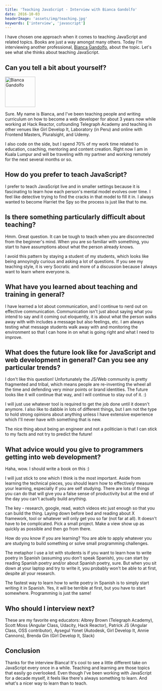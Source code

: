 ```yaml
---
title: 'Teaching JavaScript - Interview with Bianca Gandolfo'
date: 2016-10-03
headerImage: 'assets/img/teaching.jpg'
keywords: ['interview', 'javascript']
---
```


I have chosen one approach when it comes to teaching JavaScript and related topics. Books are just a way amongst many others. Today I'm interviewing another professional, [Bianca Gandolfo](https://twitter.com/BiancaGando), about the topic. Let's see what she thinks about teaching JavaScript.

## Can you tell a bit about yourself?

<p>
<span class="author">
  <img src="https://www.gravatar.com/avatar/3a6815d1148f39b83841a55d238cd563?s=200" alt="Bianca Gandolfo" class="author" width="100" height="100" />
</span>

Sure. My name is Bianca, and I've been teaching people and writing curriculum on how to become a web developer for about 3 years now while working at Hack Reactor, cofounding Telegraph Academy and teaching in other venues like Girl Develop It, Laboratory (in Peru) and online with Frontend Masters, Pluralsight, and Udemy.
</p>

I also code on the side, but I spend 70% of my work time related to education, coaching, mentoring and content creation. Right now I am in Kuala Lumpur and will be traveling with my partner and working remotely for the next several months or so.

## How do you prefer to teach JavaScript?

I prefer to teach JavaScript live and in smaller settings because it is fascinating to learn how each person's mental model evolves over time. I feel like detective trying to find the cracks in that model to fill it in. I always wanted to become Harriet the Spy so the process is just like that to me.

## Is there something particularly difficult about teaching?

Hmm. Great question. It can be tough to teach when you are disconnected from the beginner's mind. When you are so familiar with something, you start to have assumptions about what the person already knows.

I avoid this pattern by staying a student of my students, which looks like being annoyingly curious and asking a lot of questions. If you see my teaching style, it is very Socratic and more of a discussion because I always want to learn where everyone is.

## What have you learned about teaching and training in general?

I have learned a lot about communication, and I continue to nerd out on effective communication. Communication isn't just about saying what you intend to say and it coming out eloquently, it is about what the person walks away with with includes a message but also feelings, etc. I am always testing what message students walk away with and monitoring the environment so that I can hone in on what is going right and what I need to improve.

## What does the future look like for JavaScript and web development in general? Can you see any particular trends?

I don't like this question! Unfortunately the JS/Web community is pretty fragmented and tribal, which means people are re-inventing the wheel all the time and defending very minor points or brand identities. The future looks like it will continue that way, and I will continue to stay out of it. :)

I will just use whatever tool is required to get the job done until it doesn't anymore. I also like to dabble in lots of different things, but I am not the type to hold strong opinions about anything unless I have extensive experience which I'll never have with something that is new.

The nice thing about being an engineer and not a politician is that I can stick to my facts and not try to predict the future!

## What advice would you give to programmers getting into web development?

Haha, wow. I should write a book on this :)

I will just stick to one which I think is the most important. Aside from learning the technical pieces, you should learn how to effectively measure your learning, especially if you are self studying. There are lots of things you can do that will give you a false sense of productivity but at the end of the day you can't actually build anything.

The key - research, google, read, watch videos etc just enough so that you can build the thing. Laying down before bed and reading about X framework, tool or whatever will only get you so far (not far at all). It doesn't have to be complicated. Pick a small project. Make a view show up as quickly as possible and then go from there.

How do you know if you are learning? You are able to apply whatever you are studying to build something or solve small programming challenges.

The metaphor I use a lot with students is if you want to learn how to write poetry in Spanish (assuming you don't speak Spanish), you can start by reading Spanish poetry and/or about Spanish poetry, sure. But when you sit down at your laptop and try to write it, you probably won't be able to at first, despite all your research.

The fastest way to learn how to write poetry in Spanish is to simply start writing it in Spanish. Yes, it will be terrible at first, but you have to start somewhere. Programming is just the same!

## Who should I interview next?

These are my favorite eng educators:
Albrey Brown (Telegraph Academy), Scott Moss (Angular Class, Udacity, Hack Reactor), Patrick JS (Angular Class, OSS contributor), Aysegul Yonet (Autodesk, Girl Develop It, Annie Cannons), Brenda Gin (Girl Develop It, Slack)

## Conclusion

Thanks for the interview Bianca! It's cool to see a little different take on JavaScript every once in a while. Teaching and learning are those topics that easily go overlooked. Even though I've been working with JavaScript for a decade myself, it feels like there's always something to learn. And what's a nicer way to learn than to teach.
